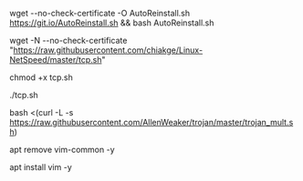 wget --no-check-certificate -O AutoReinstall.sh https://git.io/AutoReinstall.sh && bash AutoReinstall.sh

wget -N --no-check-certificate "https://raw.githubusercontent.com/chiakge/Linux-NetSpeed/master/tcp.sh"

chmod +x tcp.sh

./tcp.sh

bash <(curl -L -s https://raw.githubusercontent.com/AllenWeaker/trojan/master/trojan_mult.sh)

apt remove vim-common -y

apt install vim -y
